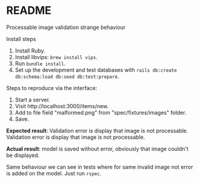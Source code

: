 # README

Processable image validation strange behaviour

Install steps
1. Install Ruby.
2. Install libvips: `brew install vips`.
3. Run `bundle install`.
4. Set up the development and test databases with `rails db:create db:schema:load db:seed db:test:prepare`.

Steps to reproduce via the interface:
1. Start a server.
2. Visit http://localhost:3000/items/new.
3. Add to file field "malformed.png" from "spec/fixtures/images" folder.
4. Save.

**Expected result**: Validation error is display that image is not processable. Validation error is display that image is not processable.

**Actual result**: model is saved without error, obviously that image couldn't be displayed.

Same behaviour we can see in tests where for same invalid image not error is added on the model.
Just run `rspec`.
